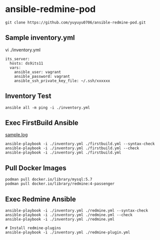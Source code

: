 # ansible-redmine-pod

```
git clone https://github.com/yuyuyu0706/ansible-redmine-pod.git
```

## Sample inventory.yml
vi ./inventory.yml

```
its_server:
  hosts: ds9its11
  vars:
    ansible_user: vagrant
    ansible_password: vagrant
    ansible_ssh_private_key_file: ~/.ssh/xxxxxx
```

## Inventory Test
```
ansible all -m ping -i ./inventory.yml
```

## Exec FirstBuild Ansible
[sample.log](https://github.com/yuyuyu0706/ansible-redmine-pod/blob/main/log/ansible-test.log)

```
ansible-playbook -i ./inventory.yml ./firstbuild.yml --syntax-check
ansible-playbook -i ./inventory.yml ./firstbuild.yml --check
ansible-playbook -i ./inventory.yml ./firstbuild.yml
```

## Pull Docker Images
```
podman pull docker.io/library/mysql:5.7
podman pull docker.io/library/redmine:4-passenger
```

## Exec Redmine Ansible
```
ansible-playbook -i ./inventory.yml ./redmine.yml --syntax-check
ansible-playbook -i ./inventory.yml ./redmine.yml --check
ansible-playbook -i ./inventory.yml ./redmine.yml

# Install redmine-plugins
ansible-playbook -i ./inventory.yml ./redmine-plugin.yml
```
